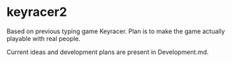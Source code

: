 # keyracer2

Based on previous typing game Keyracer. Plan is to make the game actually playable with real people.

Current ideas and development plans are present in Development.md.
